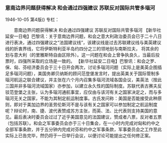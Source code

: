 ### 意南边界问题获得解决  和会通过四强建议  苏联反对国际共管多瑙河

1946-10-05
第4版()
专栏：

　　意南边界问题获得解决
    和会通过四强建议
    苏联反对国际共管多瑙河
    【新华社延安一日电】巴黎讯：关于意南边界问题，和会之意大利政治委员会已于二十八日进行表决，通过四强建议之“法国建议线”，该建议线是过去苏联建议线与美英建议线的折衷界线，它将伊斯特利亚半岛约四分之三的领地划与南斯拉夫，  将其余的划与意大利（的里雅斯特自由区除外）。这一问题在和会上曾争执良久，当最后投票时，四强所采取的立场是一致的。
    【新华社延安二日电】巴黎讯：和会之罗、保、匈、芬经济委员会于三十日开会两次，讨论多瑙河问题（实际上是美英企图插足多瑙河问题），美国务卿贝纳斯的顾问范登堡发言时，提出英美关于国际管制多瑙河航运之联合建议，并主张在六个月内召集多瑙河流域各国会议，美英法（按此三国并非多瑙河流域国家）亦参加，以建立永久性的国际制度。苏联代表古赛夫反驳范登堡之主张，认为多瑙河通航事宜，应仅由与该河有关之国家决定之，而与多瑙河无关之国家，不能为其制定航运制度事。古氏发问称：美国是否能接受此种原则，即对于美加边界的圣劳伦斯河不是与该有关之国家可以参加制定之航运制度呢？辩论时，南、捷、波代表赞成苏方主张，而英、法、比代表则支持美国的意见。最后表决时委员会过过了近乎美国意见的法国建议，赞成者八票，反对者五票（包括苏联）。和会之军事委员会亦于三十日集会，在一小时内完成对匈和约中之全部军事条款，并于五分钟内完成对芬和约中之军事条款，军事委员会之工作至此实际上已告完毕，然仍将于一日举行会议，以便讨论可能提出之任何修正案。
